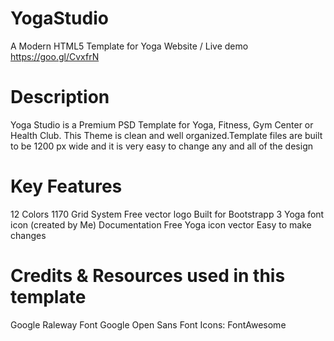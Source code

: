 # YogaStudio
 A Modern HTML5 Template for Yoga Website / Live demo https://goo.gl/CvxfrN


# Description
Yoga Studio is a Premium PSD Template for Yoga, Fitness, Gym Center or Health Club. This Theme is clean and well organized.Template files are built to be 1200 px wide and it is very easy to change any and all of the design

# Key Features
12 Colors
1170 Grid System
Free vector logo
Built for Bootstrapp 3
Yoga font icon (created by Me)
Documentation</li>
Free Yoga icon vector
Easy to make changes

# Credits & Resources used in this template

Google Raleway Font
Google Open Sans Font
Icons: FontAwesome
